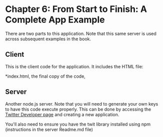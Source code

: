 # Chapter 6: From Start to Finish: A Complete App Example 

There are two parts to this application. Note that this same server is used across subsequent examples in the book.

## Client 
This is the client code for the application. It includes the HTML file:  

*index.html, the final copy of the code,

## Server 
Another node.js server. Note that you will need to generate your own keys to have this code execute properly. This can be done by accessing the [Twitter Developer page](https://dev.twitter.com/apps) and creating a new application. 

You'll also need to ensure you have the twit library installed using npm (instructions in the server Readme.md file)


